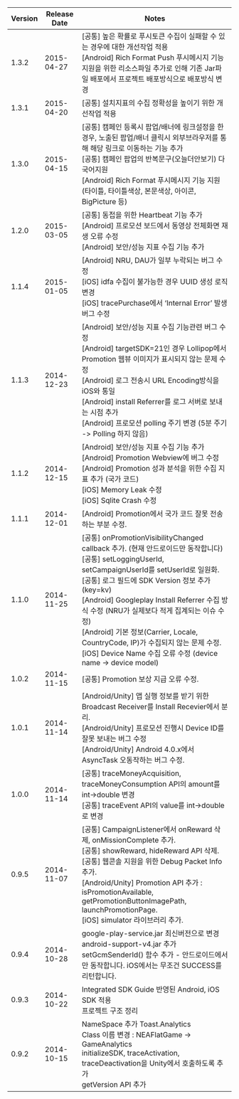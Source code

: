 | Version |	Release Date | Notes |
| ------- |	------------ | ----- |
| 1.3.2 | 2015-04-27 | [공통] 높은 확률로 푸시토큰 수집이 실패할 수 있는 경우에 대한 개선작업 적용<br>[Android] Rich Format Push 푸시메시지 기능지원을 위한 리소스파일 추가로 인해 기존 Jar파일 배포에서 프로젝트 배포방식으로 배포방식 변경 |
| 1.3.1 | 2015-04-20 | [공통] 설치지표의 수집 정확성을 높이기 위한 개선작업 적용 |
| 1.3.0 | 2015-04-15 | [공통] 캠페인 등록시 팝업/배너에 링크설정을 한 경우, 노출된 팝업/배너 클릭시 외부브라우저를 통해 해당 링크로 이동하는 기능 추가<br>[공통] 캠페인 팝업의 반복문구(오늘더안보기) 다국어지원<br>[Android] Rich Format 푸시메시지 기능 지원(타이틀, 타이틀색상, 본문색상, 아이콘, BigPicture 등) |
| 1.2.0 | 2015-03-05 | [공통] 동접을 위한 Heartbeat 기능 추가<br>[Android] 프로모션 보드에서 동영상 전체화면 재생 오류 수정<br>[Android] 보안/성능 지표 수집 기능 추가 |
| 1.1.4 |	2015-01-05 |[Android] NRU, DAU가 일부 누락되는 버그 수정<br>[iOS] idfa 수집이 불가능한 경우 UUID 생성 로직 변경<br>[iOS] tracePurchase에서 ‘Internal Error’ 발생 버그 수정|
| 1.1.3 |	2014-12-23 |[Android] 보안/성능 지표 수집 기능관련 버그 수정<br>[Android] targetSDK=21인 경우 Lollipop에서 Promotion 웹뷰 이미지가 표시되지 않는 문제 수정<br>[Android] 로그 전송시 URL Encoding방식을 iOS와 통일<br>[Android] install Referrer를 로그 서버로 보내는 시점 추가<br>[Android] 프로모션 polling 주기 변경 (5분 주기 -> Polling 하지 않음)|
| 1.1.2 | 2014-12-15 |[Android] 보안/성능 지표 수집 기능 추가<br>[Android] Promotion Webview에 버그 수정<br>[Android] Promotion 성과 분석을 위한 수집 지표 추가 (국가 코드)<br>[iOS] Memory Leak 수정<br>[iOS] Sqlite Crash 수정|
| 1.1.1 |	2014-12-01 |[Android] Promotion에서 국가 코드 잘못 전송하는 부분 수정.|
| 1.1.0 |	2014-11-25 |[공통] onPromotionVisibilityChanged callback 추가. (현재 안드로이드만 동작합니다)<br>[공통] setLoggingUserId, setCampaignUserId를 setUserId로 일원화.<br>[공통] 로그 필드에 SDK Version 정보 추가 (key=kv)<br>[Android] Googleplay Install Referrer 수집 방식 수정 (NRU가 실제보다 적게 집계되는 이슈 수정)<br>[Android] 기본 정보(Carrier, Locale, CountryCode, IP)가 수집되지 않는 문제 수정.<br>[iOS] Device Name 수집 오류 수정 (device name -> device model)|
| 1.0.2 |	2014-11-15 |[공통] Promotion 보상 지급 오류 수정.|
| 1.0.1 |	2014-11-14 |[Android/Unity] 앱 실행 정보를 받기 위한 Broadcast Receiver를 Install Recevier에서 분리.<br>[Android/Unity] 프로모션 진행시 Device ID를 잘못 보내는 버그 수정<br>[Android/Unity] Android 4.0.x에서 AsyncTask 오동작하는 버그 수정.|
| 1.0.0 |	2014-11-14 |[공통] traceMoneyAcquisition, traceMoneyConsumption API의 amount를 int->double 변경<br>[공통] traceEvent API의 value를 int->double로 변경|
| 0.9.5 |	2014-11-07 |[공통] CampaignListener에서 onReward 삭제, onMissionComplete 추가.<br>[공통] showReward, hideReward API 삭제.<br>[공통] 웹콘솔 지원을 위한 Debug Packet Info 추가.<br>[Android/Unity] Promotion API 추가 : isPromotionAvailable, getPromotionButtonImagePath, launchPromotionPage.<br>[iOS] simulator 라이브러리 추가.|
| 0.9.4 | 2014-10-28 |google-play-service.jar 최신버전으로 변경<br>android-support-v4.jar 추가<br>setGcmSenderId() 함수 추가 - 안드로이드에서만 동작합니다. iOS에서는 무조건 SUCCESS를 리턴합니다.|
| 0.9.3 |	2014-10-22 |Integrated SDK Guide 반영된 Android, iOS SDK 적용<br>프로젝트 구조 정리|
| 0.9.2 |	2014-10-15 | NameSpace 추가 Toast.Analytics<br>Class 이름 변경 : NEAFlatGame -> GameAnalytics<br>initializeSDK, traceActivation, traceDeactivation을 Unity에서 호출하도록 추가<br>getVersion API 추가||
